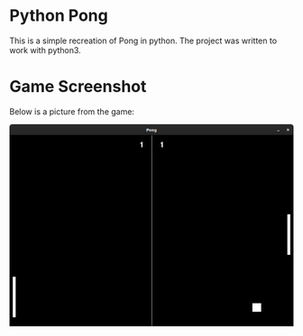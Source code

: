 # Python Pong

This is a simple recreation of Pong in python. The project was written to work with python3.

# Game Screenshot

Below is a picture from the game:

![pong picture](/resources/pong.png)